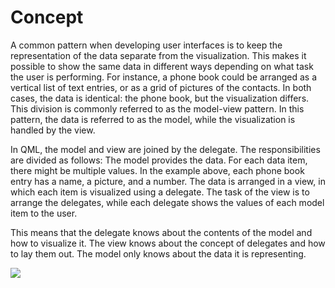 # Concept

A common pattern when developing user interfaces is to keep the representation of the data separate from the visualization. This makes it possible to show the same data in different ways depending on what task the user is performing. For instance, a phone book could be arranged as a vertical list of text entries, or as a grid of pictures of the contacts. In both cases, the data is identical: the phone book, but the visualization differs. This division is commonly referred to as the model-view pattern. In this pattern, the data is referred to as the model, while the visualization is handled by the view.

In QML, the model and view are joined by the delegate. The responsibilities are divided as follows: The model provides the data. For each data item, there might be multiple values. In the example above, each phone book entry has a name, a picture, and a number. The data is arranged in a view, in which each item is visualized using a delegate. The task of the view is to arrange the delegates, while each delegate shows the values of each model item to the user.

This means that the delegate knows about the contents of the model and how to visualize it. The view knows about the concept of delegates and how to lay them out. The model only knows about the data it is representing.

![](../../ch07-modelview/assets//model-view-delegate.png)

